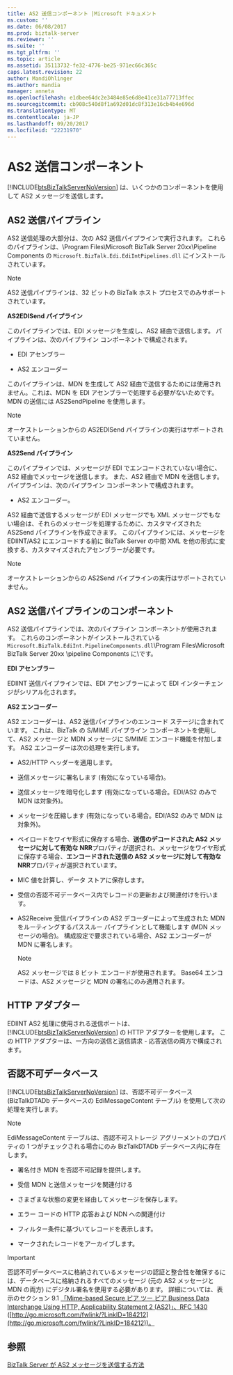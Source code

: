 ```yaml
---
title: AS2 送信コンポーネント |Microsoft ドキュメント
ms.custom: ''
ms.date: 06/08/2017
ms.prod: biztalk-server
ms.reviewer: ''
ms.suite: ''
ms.tgt_pltfrm: ''
ms.topic: article
ms.assetid: 35113732-fe32-4776-be25-971ec66c365c
caps.latest.revision: 22
author: MandiOhlinger
ms.author: mandia
manager: anneta
ms.openlocfilehash: e1dbee64dc2e3484e85e6d8e41ce31a77713ffec
ms.sourcegitcommit: cb908c540d8f1a692d01dc8f313e16cb4b4e696d
ms.translationtype: MT
ms.contentlocale: ja-JP
ms.lasthandoff: 09/20/2017
ms.locfileid: "22231970"
---
```

# <a name="as2-send-components"></a>AS2 送信コンポーネント
[!INCLUDE[btsBizTalkServerNoVersion](../includes/btsbiztalkservernoversion-md.md)] は、いくつかのコンポーネントを使用して AS2 メッセージを送信します。  
  
## <a name="as2-send-pipelines"></a>AS2 送信パイプライン  
 AS2 送信処理の大部分は、次の AS2 送信パイプラインで実行されます。 これらのパイプラインは、\Program Files\Microsoft BizTalk Server 20xx\Pipeline Components の `Microsoft.BizTalk.Edi.EdiIntPipelines.dll` にインストールされています。  
  
> [!NOTE]
>  AS2 送信パイプラインは、32 ビットの BizTalk ホスト プロセスでのみサポートされています。  
  
 **AS2EDISend パイプライン**  
  
 このパイプラインでは、EDI メッセージを生成し、AS2 経由で送信します。 パイプラインは、次のパイプライン コンポーネントで構成されます。  
  
-   EDI アセンブラー  
  
-   AS2 エンコーダー  
  
 このパイプラインは、MDN を生成して AS2 経由で送信するためには使用されません。これは、MDN を EDI アセンブラーで処理する必要がないためです。 MDN の送信には AS2SendPipeline を使用します。  
  
> [!NOTE]
>  オーケストレーションからの AS2EDISend パイプラインの実行はサポートされていません。  
  
 **AS2Send パイプライン**  
  
 このパイプラインでは、メッセージが EDI でエンコードされていない場合に、AS2 経由でメッセージを送信します。 また、AS2 経由で MDN を送信します。 パイプラインは、次のパイプライン コンポーネントで構成されます。  
  
-   AS2 エンコーダー。  
  
 AS2 経由で送信するメッセージが EDI メッセージでも XML メッセージでもない場合は、それらのメッセージを処理するために、カスタマイズされた AS2Send パイプラインを作成できます。 このパイプラインには、メッセージを EDIINT/AS2 にエンコードする前に BizTalk Server の中間 XML を他の形式に変換する、カスタマイズされたアセンブラーが必要です。  
  
> [!NOTE]
>  オーケストレーションからの AS2Send パイプラインの実行はサポートされていません。  
  
## <a name="as2-send-pipeline-components"></a>AS2 送信パイプラインのコンポーネント  
 AS2 送信パイプラインでは、次のパイプライン コンポーネントが使用されます。 これらのコンポーネントがインストールされている`Microsoft.BizTalk.EdiInt.PipelineComponents.dll`\Program Files\Microsoft BizTalk Server 20xx \pipeline Components に\\です。  
  
 **EDI アセンブラー**  
  
 EDIINT 送信パイプラインでは、EDI アセンブラーによって EDI インターチェンジがシリアル化されます。  
  
 **AS2 エンコーダー**  
  
 AS2 エンコーダーは、AS2 送信パイプラインのエンコード ステージに含まれています。 これは、BizTalk の S/MIME パイプライン コンポーネントを使用して、AS2 メッセージと MDN メッセージに S/MIME エンコード機能を付加します。 AS2 エンコーダーは次の処理を実行します。  
  
-   AS2/HTTP ヘッダーを適用します。  
  
-   送信メッセージに署名します (有効になっている場合)。  
  
-   送信メッセージを暗号化します (有効になっている場合。EDI/AS2 のみで MDN は対象外)。  
  
-   メッセージを圧縮します (有効になっている場合。EDI/AS2 のみで MDN は対象外)。  
  
-   ペイロードをワイヤ形式に保存する場合、**送信のデコードされた AS2 メッセージに対して有効な NRR**プロパティが選択され、メッセージをワイヤ形式に保存する場合、**エンコードされた送信の AS2 メッセージに対して有効な NRR**プロパティが選択されています。  
  
-   MIC 値を計算し、データ ストアに保存します。  
  
-   受信の否認不可データベース内でレコードの更新および関連付けを行います。  
  
-   AS2Receive 受信パイプラインの AS2 デコーダーによって生成された MDN をルーティングするパススルー パイプラインとして機能します (MDN メッセージの場合)。 構成設定で要求されている場合、AS2 エンコーダーが MDN に署名します。  
  
    > [!NOTE]
    >  AS2 メッセージでは 8 ビット エンコードが使用されます。 Base64 エンコードは、AS2 メッセージと MDN の署名にのみ適用されます。  
  
## <a name="http-adapter"></a>HTTP アダプター  
 EDIINT AS2 処理に使用される送信ポートは、[!INCLUDE[btsBizTalkServerNoVersion](../includes/btsbiztalkservernoversion-md.md)] の HTTP アダプターを使用します。 この HTTP アダプターは、一方向の送信と送信請求 - 応答送信の両方で構成されます。  
  
## <a name="non-repudiation-database"></a>否認不可データベース  
 [!INCLUDE[btsBizTalkServerNoVersion](../includes/btsbiztalkservernoversion-md.md)] は、否認不可データベース (BizTalkDTADb データベースの EdiMessageContent テーブル) を使用して次の処理を実行します。  
  
> [!NOTE]
>  EdiMessageContent テーブルは、否認不可ストレージ アグリーメントのプロパティの 1 つがチェックされる場合にのみ BizTalkDTADb データベース内に存在します。  
  
-   署名付き MDN を否認不可記録を提供します。  
  
-   受信 MDN と送信メッセージを関連付ける  
  
-   さまざまな状態の変更を経由してメッセージを保存します。  
  
-   エラー コードの HTTP 応答および NDN への関連付け  
  
-   フィルター条件に基づいてレコードを表示します。  
  
-   マークされたレコードをアーカイブします。  
  
> [!IMPORTANT]
>  否認不可データベースに格納されているメッセージの認証と整合性を確保するには、データベースに格納されるすべてのメッセージ (元の AS2 メッセージと MDN の両方) にデジタル署名を使用する必要があります。 詳細については、表示のセクション 9.1 [「Mime-based Secure ピア ツー ピア Business Data Interchange Using HTTP, Applicability Statement 2 (AS2)」、RFC 1430](http://go.microsoft.com/fwlink/?LinkID=184212) ([http://go.microsoft.com/fwlink/?LinkID=184212](http://go.microsoft.com/fwlink/?LinkID=184212))。  
  
## <a name="see-also"></a>参照  
 [BizTalk Server が AS2 メッセージを送信する方法](../core/how-biztalk-server-sends-as2-messages.md)